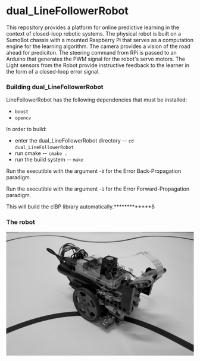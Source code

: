 # dual_LineFollowerRobot
This repository provides a platform for online predictive learning in the context of closed-loop robotic systems. The physical robot is built on a SumoBot chassis with a mounted Raspberry Pi that serves as a computation engine for the learning algorithm. The camera provides a vision of the road ahead for prediciton. The steering command from RPi is passed to an Arduino that generates the PWM signal for the robot's servo motors. The Light sensors from the Robot provide instructive feedback to the learner in the form of a closed-loop error signal.

### Building dual_LineFollowerRobot
LineFollowerRobot has the following dependencies that must be installed:
- ``boost``
- ``opencv``

In order to build:
- enter the dual_LineFollowerRobot directory -- ``cd dual_LineFollowerRobot``
- run cmake -- ``cmake .``
- run the build system -- ``make``

Run the executible with the argument -``0`` for the Error Back-Propagation paradigm.

Run the executible with the argument -``1`` for the Error Forward-Propagation paradigm.

This will build the clBP library automatically.*************8

### The robot

![](robot.jpg)
